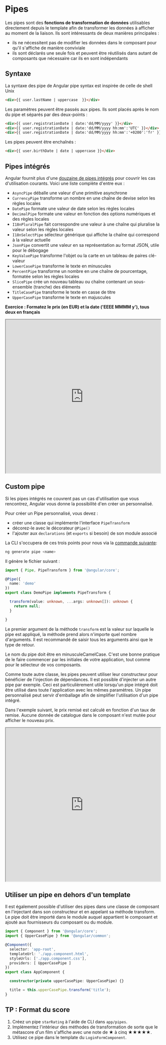 # Pipes

Les pipes sont des **fonctions de transformation de données** utilisables directement depuis le template afin de transformer les données à afficher au moment de la liaison. Ils sont intéressants de deux manières principales :
- ils ne nécessitent pas de modifier les données dans le composant pour qu'il s'affiche de manière conviviale
- ils sont déclarés une seule fois et peuvent être réutilisés dans autant de composants que nécessaire car ils en sont indépendants
  
## Syntaxe

La syntaxe des pipe de Angular pipe syntax est inspirée de celle de shell Unix

```html
<div>{{ user.lastName | uppercase  }}</div>
```

Les paramètres peuvent être passés aux pipes. Ils sont placés après le nom du pipe et séparés par des deux-points :

```html
<div>{{ user.registrationDate | date:'dd/MM/yyyy' }}</div>
<div>{{ user.registrationDate | date:'dd/MM/yyyy hh:mm':'UTC' }}</div>
<div>{{ user.registrationDate | date:'dd/MM/yyyy hh:mm':'+0200':'fr' }}</div>
```

Les pipes peuvent être enchaînés :
```html
<div>{{ user.birthDate | date | uppercase }}</div>
```

## Pipes intégrés

Angular fournit plus d'une [douzaine de pipes intégrés](https://angular.io/api?type=pipe) pour couvrir les cas d'utilisation courants. Voici une liste complète d'entre eux :
- `AsyncPipe` déballe une valeur d'une primitive asynchrone
- `CurrencyPipe` transforme un nombre en une chaîne de devise selon les règles locales
- `DatePipe` formate une valeur de date selon les règles locales
- `DecimalPipe` formate une valeur en fonction des options numériques et des règles locales
- `I18nPluralPipe` fait correspondre une valeur à une chaîne qui pluralise la valeur selon les règles locales
- `I18nSelectPipe` sélecteur générique qui affiche la chaîne qui correspond à la valeur actuelle
- `JsonPipe` convertit une valeur en sa représentation au format JSON, utile pour le débogage
- `KeyValuePipe` transforme l'objet ou la carte en un tableau de paires clé-valeur
- `LowerCasePipe` transforme le texte en minuscules
- `PercentPipe` transforme un nombre en une chaîne de pourcentage, formatée selon les règles locales
- `SlicePipe` crée un nouveau tableau ou chaîne contenant un sous-ensemble (tranche) des éléments
- `TitleCasePipe` transforme le texte en casse de titre
- `UpperCasePipe` transforme le texte en majuscules

**Exercice : Formatez le prix (en EUR) et la date ('EEEE MMMM y'), tous deux en français**
<iframe height='500' width='100%' src="https://stackblitz.com/edit/angular-currency-pipe-training-example?ctl=1&embed=1&file=src/app/app.component.html&hideNavigation=1"></iframe>

## Custom pipe

Si les pipes intégrés ne couvrent pas un cas d'utilisation que vous rencontrez, Angular vous donne la possibilité d'en créer un personnalisé.

Pour créer un Pipe personnalisé, vous devez :
- créer une classe qui implémente l'interface `PipeTransform`
- décorez-le avec le décorateur `@Pipe()`
- l'ajouter aux `declarations` (et `exports` si besoin) de son module associé

La CLI s'occupera de ces trois points pour nous via la [commande suivante](https://angular.io/cli/generate#pipe):

```sh
ng generate pipe <name>
```

Il génère le fichier suivant :
```ts
import { Pipe, PipeTransform } from '@angular/core';

@Pipe({
  name: 'demo'
})
export class DemoPipe implements PipeTransform {

  transform(value: unknown, ...args: unknown[]): unknown {
    return null;
  }

}
```
Le premier argument de la méthode `transform` est la valeur sur laquelle le pipe est appliqué, la méthode prend alors n'importe quel nombre d'arguments. Il est recommandé de saisir tous les arguments ainsi que le type de retour.

Le nom du pipe doit être en minusculeCamelCase. C'est une bonne pratique de le faire commencer par les initiales de votre application, tout comme pour le sélecteur de vos composants.

Comme toute autre classe, les pipes peuvent utiliser leur constructeur pour bénéficier de l'injection de dépendances. Il est possible d'injecter un autre pipe par exemple. Ceci est particulièrement utile lorsqu'un pipe intégré doit être utilisé dans toute l'application avec les mêmes paramètres. Un pipe personnalisé peut servir d'emballage afin de simplifier l'utilisation d'un pipe intégré.

Dans l'exemple suivant, le prix remisé est calculé en fonction d'un taux de remise. Aucune donnée de catalogue dans le composant n'est mutée pour afficher le nouveau prix.

<iframe height='500' width='100%' src="https://stackblitz.com/edit/angular-pipe-exemple?embed=1&file=src/app/discounted.pipe.ts&ctl=1&hideNavigation=1"></iframe>

## Utiliser un pipe en dehors d'un template

Il est également possible d'utiliser des pipes dans une classe de composant en l'injectant dans son constructeur et en appelant sa méthode transform. Le pipe doit être importé dans le module auquel appartient le composant et ajouté aux fournisseurs du composant ou du module.

```ts
import { Component } from '@angular/core';
import { UpperCasePipe } from '@angular/common';

@Component({
  selector: 'app-root',
  templateUrl: './app.component.html',
  styleUrls: ['./app.component.css'],
  providers: [ UpperCasePipe ]
})
export class AppComponent {

  constructor(private upperCasePipe: UpperCasePipe) {}

  title = this.upperCasePipe.transform('title');
}
```
## TP : Format du score
1. Créez un pipe `starRating` à l'aide de CLI dans `app/pipes`.
2. Implémentez l'intérieur des méthodes de transformation de sorte que le métascore d'un film s'affiche avec une note de ★ à cinq ★★★★★.
3. Utilisez ce pipe dans le template du `LoginFormComponent`.
